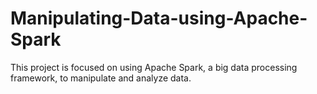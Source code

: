 # Manipulating-Data-using-Apache-Spark
This project is focused on using Apache Spark, a big data processing framework, to manipulate and analyze data.
